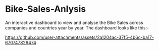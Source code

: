 # Bike-Sales-Anlysis
An interactive dashboard to view and analyse the Bike Sales across companies and countries year by year. The dashboard looks like this:-

https://github.com/user-attachments/assets/2a1204ac-37f5-4b6c-ba17-670747826474


